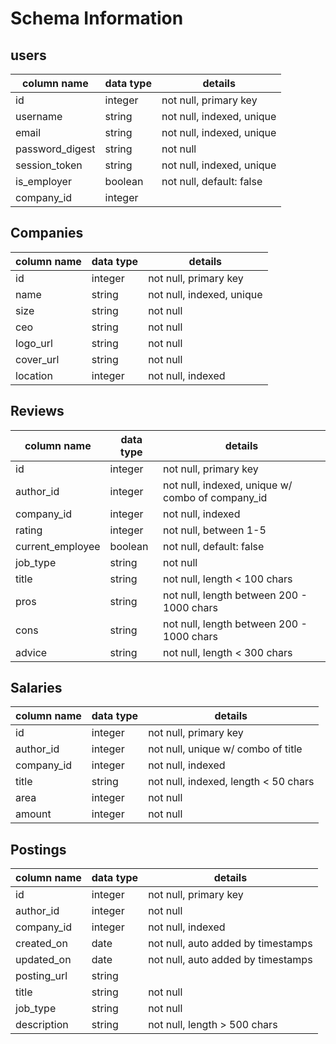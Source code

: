 # Schema Information

## users
column name     | data type | details
----------------|-----------|-----------------------
id              | integer   | not null, primary key
username        | string    | not null, indexed, unique
email           | string    | not null, indexed, unique
password_digest | string    | not null
session_token   | string    | not null, indexed, unique
is_employer     | boolean   | not null, default: false
company_id      | integer   |

## Companies
column name     | data type | details
----------------|-----------|-----------------------
id              | integer   | not null, primary key
name            | string    | not null, indexed, unique
size            | string    | not null
ceo             | string    | not null
logo_url        | string    | not null
cover_url       | string    | not null
location        | integer   | not null, indexed

## Reviews
column name     | data type | details
----------------|-----------|-----------------------
id              | integer   | not null, primary key
author_id       | integer   | not null, indexed, unique w/ combo of company_id
company_id      | integer   | not null, indexed
rating          | integer   | not null, between 1-5
current_employee| boolean   | not null, default: false
job_type        | string    | not null
title           | string    | not null, length < 100 chars
pros            | string    | not null, length between 200 - 1000 chars
cons            | string    | not null, length between 200 - 1000 chars
advice          | string    | not null, length < 300 chars


## Salaries
column name     | data type | details
----------------|-----------|-----------------------
id              | integer   | not null, primary key
author_id       | integer   | not null, unique w/ combo of title
company_id      | integer   | not null, indexed
title           | string    | not null, indexed, length < 50 chars
area            | integer   | not null
amount          | integer   | not null

## Postings
column name     | data type | details
----------------|-----------|-----------------------
id              | integer   | not null, primary key
author_id       | integer   | not null
company_id      | integer   | not null, indexed
created_on      | date      | not null, auto added by timestamps
updated_on      | date      | not null, auto added by timestamps
posting_url     | string    |
title           | string    | not null
job_type        | string    | not null
description     | string    | not null, length > 500 chars

